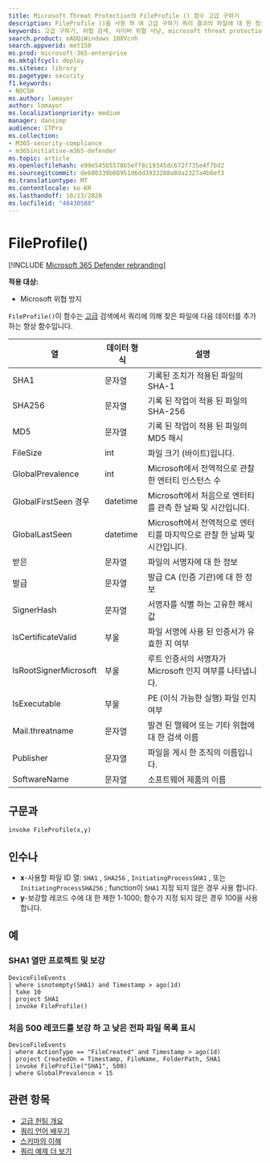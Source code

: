```yaml
---
title: Microsoft Threat Protection의 FileProfile () 함수 고급 구하기
description: FileProfile ()을 사용 하 여 고급 구하기 쿼리 결과의 파일에 대 한 정보를 보강 하는 방법을 알아봅니다.
keywords: 고급 구하기, 위협 검색, 사이버 위협 사냥, microsoft threat protection, microsoft 365, mtp, m365, 검색, 쿼리, 원격 분석, 스키마 참조, kusto, FileProfile, file profile, function, 향상
search.product: eADQiWindows 10XVcnh
search.appverid: met150
ms.prod: microsoft-365-enterprise
ms.mktglfcycl: deploy
ms.sitesec: library
ms.pagetype: security
f1.keywords:
- NOCSH
ms.author: lomayor
author: lomayor
ms.localizationpriority: medium
manager: dansimp
audience: ITPro
ms.collection:
- M365-security-compliance
- m365initiative-m365-defender
ms.topic: article
ms.openlocfilehash: e99e545b5578b5eff8c19345dc672f735e4f7bd2
ms.sourcegitcommit: de600339b08951d6dd3933288a8da2327a4b6ef3
ms.translationtype: MT
ms.contentlocale: ko-KR
ms.lasthandoff: 10/13/2020
ms.locfileid: "48430588"
---
```

# <a name="fileprofile"></a>FileProfile()

[!INCLUDE [Microsoft 365 Defender rebranding](../includes/microsoft-defender.md)]


**적용 대상:**
- Microsoft 위협 방지

`FileProfile()`이 함수는 [고급](advanced-hunting-overview.md) 검색에서 쿼리에 의해 찾은 파일에 다음 데이터를 추가 하는 향상 함수입니다.

| 열 | 데이터 형식 | 설명 |
|------------|-------------|-------------|
| SHA1 | 문자열 | 기록된 조치가 적용된 파일의 SHA-1 |
| SHA256 | 문자열 | 기록 된 작업이 적용 된 파일의 SHA-256 |
| MD5 | 문자열 | 기록 된 작업이 적용 된 파일의 MD5 해시 |
| FileSize | int | 파일 크기 (바이트)입니다. |
| GlobalPrevalence | int | Microsoft에서 전역적으로 관찰 한 엔터티 인스턴스 수 |
| GlobalFirstSeen 경우 | datetime | Microsoft에서 처음으로 엔터티를 관측 한 날짜 및 시간입니다. |
| GlobalLastSeen | datetime | Microsoft에서 전역적으로 엔터티를 마지막으로 관찰 한 날짜 및 시간입니다. |
| 받은 | 문자열 | 파일의 서명자에 대 한 정보 |
| 발급 | 문자열 | 발급 CA (인증 기관)에 대 한 정보 |
| SignerHash | 문자열 | 서명자를 식별 하는 고유한 해시 값 |
| IsCertificateValid | 부울 | 파일 서명에 사용 된 인증서가 유효한 지 여부 |
| IsRootSignerMicrosoft | 부울 | 루트 인증서의 서명자가 Microsoft 인지 여부를 나타냅니다. |
| IsExecutable | 부울 | PE (이식 가능한 실행) 파일 인지 여부 |
| Mail.threatname | 문자열 | 발견 된 맬웨어 또는 기타 위협에 대 한 검색 이름 |
| Publisher | 문자열 | 파일을 게시 한 조직의 이름입니다. |
| SoftwareName | 문자열 | 소프트웨어 제품의 이름 |

## <a name="syntax"></a>구문과

```kusto
invoke FileProfile(x,y)
```

## <a name="arguments"></a>인수나

- **x**-사용할 파일 ID 열: `SHA1` , `SHA256` , `InitiatingProcessSHA1` , 또는 `InitiatingProcessSHA256` ; function이 `SHA1` 지정 되지 않은 경우 사용 합니다.
- **y**-보강할 레코드 수에 대 한 제한 1-1000; 함수가 지정 되지 않은 경우 100을 사용 합니다.

## <a name="examples"></a>예

### <a name="project-only-the-sha1-column-and-enrich-it"></a>SHA1 열만 프로젝트 및 보강

```kusto
DeviceFileEvents
| where isnotempty(SHA1) and Timestamp > ago(1d)
| take 10
| project SHA1
| invoke FileProfile()
```

### <a name="enrich-the-first-500-records-and-list-low-prevalence-files"></a>처음 500 레코드를 보강 하 고 낮은 전파 파일 목록 표시

```kusto
DeviceFileEvents
| where ActionType == "FileCreated" and Timestamp > ago(1d)
| project CreatedOn = Timestamp, FileName, FolderPath, SHA1
| invoke FileProfile("SHA1", 500) 
| where GlobalPrevalence < 15
```

## <a name="related-topics"></a>관련 항목
- [고급 헌팅 개요](advanced-hunting-overview.md)
- [쿼리 언어 배우기](advanced-hunting-query-language.md)
- [스키마의 이해](advanced-hunting-schema-tables.md)
- [쿼리 예제 더 보기](advanced-hunting-shared-queries.md)
